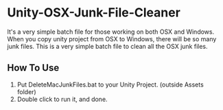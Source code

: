 # Unity-OSX-Junk-File-Cleaner
It's a very simple batch file for those working on both OSX and Windows.
When you copy unity project from OSX to Windows, there will be so many junk files.
This is a very simple batch file to clean all the OSX junk files.
  
  
## How To Use
  
1. Put DeleteMacJunkFiles.bat to your Unity Project. (outside Assets folder)
2. Double click to run it, and done.
